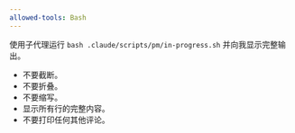 ```yaml
---
allowed-tools: Bash
---
```


使用子代理运行 `bash .claude/scripts/pm/in-progress.sh` 并向我显示完整输出。

- 不要截断。
- 不要折叠。
- 不要缩写。
- 显示所有行的完整内容。
- 不要打印任何其他评论。